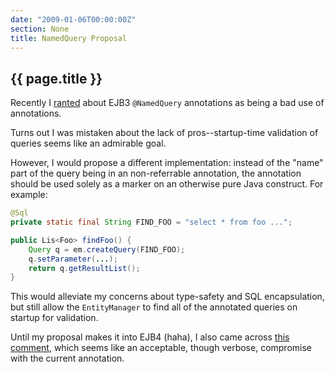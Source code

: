 ```yaml
---
date: "2009-01-06T00:00:00Z"
section: None
title: NamedQuery Proposal
---
```


<h2>{{ page.title }}</h2>

Recently I [ranted](/2008/12/19/namedquery-considered-stupid) about EJB3 `@NamedQuery` annotations as being a bad use of annotations.

Turns out I was mistaken about the lack of pros--startup-time validation of
queries seems like an admirable goal.

However, I would propose a different implementation: instead of the "name" part of the query being in an non-referrable annotation, the annotation should be used solely as a marker on an otherwise pure Java construct. For example:

```java
@Sql
private static final String FIND_FOO = "select * from foo ...";

public Lis<Foo> findFoo() {
    Query q = em.createQuery(FIND_FOO);
    q.setParameter(...);
    return q.getResultList();
}
```

This would alleviate my concerns about type-safety and SQL encapsulation, but still allow the `EntityManager` to find all of the annotated queries on startup for validation.

Until my proposal makes it into EJB4 (haha), I also came across [this comment][1], which seems like an acceptable, though verbose, compromise with the current annotation.

[1]: http://freddy33.blogspot.com/2007/07/jpa-namedqueries-and-jdbc-40.html?showComment=1203615720000#c9040118016780285760 

